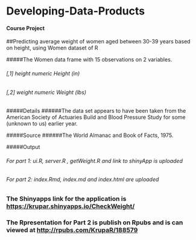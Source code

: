# Developing-Data-Products
#### Course Project 

##Predicting average weight of women aged between 30-39 years based on height, using Women dataset of R

#####The Women data frame with 15 observations on 2 variables.
###### [,1]	height	numeric	Height (in)
###### [,2]	weight	numeric	Weight (lbs)

#####Details
######The data set appears to have been taken from the American Society of Actuaries Build and Blood Pressure Study for some (unknown to us) earlier year.

#####Source
######The World Almanac and Book of Facts, 1975.

#####Output
###### For part 1: ui.R, server.R , getWeight.R and link to shinyApp is uploaded
###### For part 2: index.Rmd, index.md and index.html are uploaded

### The Shinyapps link for the application is https://krupar.shinyapps.io/CheckWeight/
### The Rpresentation for Part 2 is publish on Rpubs and is can viewed at http://rpubs.com/KrupaR/188579

